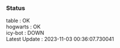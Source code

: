 ### Status


table : OK  
hogwarts : OK  
icy-bot : DOWN  
Latest Update : 2023-11-03 00:36:07.730041
